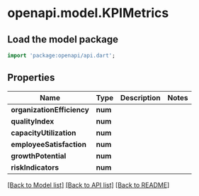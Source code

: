 # openapi.model.KPIMetrics

## Load the model package
```dart
import 'package:openapi/api.dart';
```

## Properties
Name | Type | Description | Notes
------------ | ------------- | ------------- | -------------
**organizationEfficiency** | **num** |  | 
**qualityIndex** | **num** |  | 
**capacityUtilization** | **num** |  | 
**employeeSatisfaction** | **num** |  | 
**growthPotential** | **num** |  | 
**riskIndicators** | **num** |  | 

[[Back to Model list]](../README.md#documentation-for-models) [[Back to API list]](../README.md#documentation-for-api-endpoints) [[Back to README]](../README.md)


